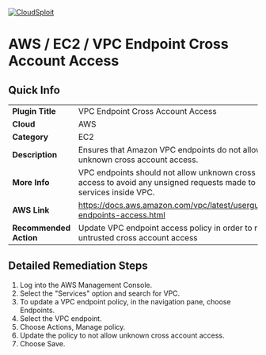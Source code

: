 [![CloudSploit](https://cloudsploit.com/img/logo-new-big-text-100.png "CloudSploit")](https://cloudsploit.com)

# AWS / EC2 / VPC Endpoint Cross Account Access

## Quick Info

| | |
|-|-|
| **Plugin Title** | VPC Endpoint Cross Account Access |
| **Cloud** | AWS |
| **Category** | EC2 |
| **Description** | Ensures that Amazon VPC endpoints do not allow unknown cross account access. |
| **More Info** | VPC endpoints should not allow unknown cross account access to avoid any unsigned requests made to the services inside VPC. |
| **AWS Link** | https://docs.aws.amazon.com/vpc/latest/userguide/vpc-endpoints-access.html |
| **Recommended Action** | Update VPC endpoint access policy in order to remove untrusted cross account access |

## Detailed Remediation Steps
1. Log into the AWS Management Console. </br>
2. Select the "Services" option and search for VPC. </br> 
3. To update a VPC endpoint policy, in the navigation pane, choose Endpoints. </br>
4. Select the VPC endpoint. </br>
5. Choose Actions, Manage policy. </br>
6. Update the policy to not allow unknown cross account access. </br>
7. Choose Save. </br>